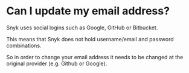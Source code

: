 # Can I update my email address?

Snyk uses social logins such as Google, GitHub or Bitbucket.

This means that Snyk does not hold username/email and password combinations.

So in order to change your email address it needs to be changed at the original provider \(e.g. Github or Google\).

